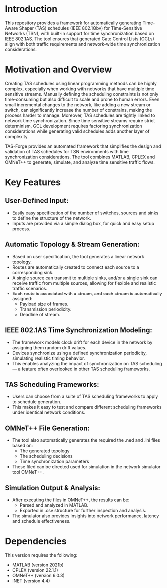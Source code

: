 # Introduction
This repository provides a framework for automatically generating Time-Aware Shaper (TAS) schedules (IEEE 802.1Qbv) for Time-Sensitive Networks (TSN), with built-in support for time synchronization based on IEEE 802.1AS. The tool ensures that generated Gate Control Lists (GCLs) align with both traffic requirements and network-wide time synchronization considerations.

# Motivation and Overview
Creating TAS schedules using linear programming methods can be highly complex, especially when working with networks that have multiple time sensitive streams. Manually defining the scheduling constraints is not only time-consuming but also difficult to scale and prone to human errors. Even small incremental changes to the network, like adding a new stream or switch, can significantly increase the number of constrains, making the process harder to manage. Moreover, TAS schedules are tightly linked to network time synchronization. Since time sensitive streams require strict determinism, GCL development requires factoring synchronization considerations while generating valid schedules adds another layer of complexity.  

TAS-Forge provides an automated framework that simplifies the design and validation of TAS schedules for TSN environments with time synchronization considerations. The tool combines MATLAB, CPLEX and OMNeT++ to generate, simulate, and analyze time sensitive traffic flows. 

# Key Features
## User-Defined Input:
-	Easily easy specification of the number of switches, sources and sinks to define the structure of the network.
-	Inputs are provided via a simple dialog box, for quick and easy setup process. 

## Automatic Topology & Stream Generation: 
-	Based on user specification, the tool generates a linear network topology. 
-	Routes are automatically created to connect each source to a corresponding sink. 
-	A single source can transmit to multiple sinks, and/or a single sink can receive traffic from multiple sources, allowing for flexible and realistic traffic scenarios.
-	Each route is associated with a stream, and each stream is automatically assigned:
    -	Payload size of frames. 
    -	Transmission periodicity. 
    -	Deadline of stream. 

## IEEE 802.1AS Time Synchronization Modeling: 
-	The framework models clock drift for each device in the network by assigning them random drift values. 
-	Devices synchronize using a defined synchronization periodicity, simulating realistic timing behavior.
-	This enables analyzing the impact of synchronization on TAS scheduling — a feature often overlooked in other TAS scheduling frameworks. 

## TAS Scheduling Frameworks:
-	Users can choose from a suite of TAS scheduling frameworks to apply to schedule generation. 
-	This makes it easy to test and compare different scheduling frameworks under identical network conditions. 

## OMNeT++ File Generation:
-	The tool also automatically generates the required the .ned and .ini files based on:
    -	The generated topology
    -	The scheduling decisions 
    -	Time synchronization parameters
-	These filed can be directed used for simulation in the network simulator tool OMNeT++. 

## Simulation Output & Analysis:
-	After executing the files in OMNeT++, the results can be:
    -	Parsed and analyzed in MATLAB. 
    -	Exported in .csv structure for further inspection and analysis. 
-	The simulator also provides insights into network performance, latency and schedule effectiveness. 

# Dependencies
This version requires the following:

- MATLAB (version 2021b)
- CPLEX (version 22.1.1)
- OMNeT++ (version 6.0.3)
- INET (version 4.4)

